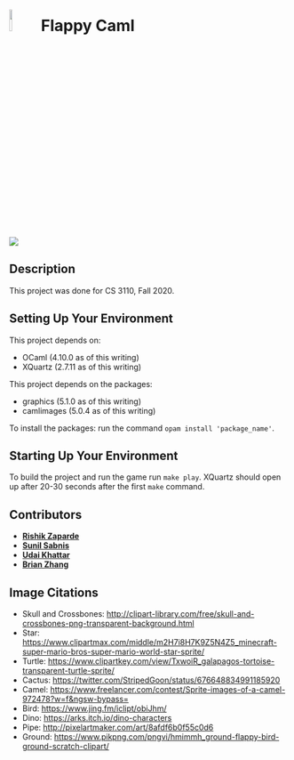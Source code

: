 # <img src="https://i.imgur.com/Z8PReLj.jpg" width="10%">&nbsp;Flappy Caml

![](flappycaml.gif)

## Description
This project was done for CS 3110, Fall 2020.

## Setting Up Your Environment

This project depends on:
* OCaml (4.10.0 as of this writing)
* XQuartz (2.7.11 as of this writing)

This project depends on the packages:
* graphics (5.1.0 as of this writing)
* camlimages (5.0.4 as of this writing)

To install the packages: run the command ```opam install 'package_name'```. 

## Starting Up Your Environment

To build the project and run the game run ```make play```. XQuartz should open up after 20-30 seconds after the first ```make``` command.

## Contributors

* [**Rishik Zaparde**](https://github.coecis.cornell.edu/rz293)
* [**Sunil Sabnis**](https://github.coecis.cornell.edu/svs57)
* [**Udai Khattar**](https://github.coecis.cornell.edu/uk49)
* [**Brian Zhang**](https://github.coecis.cornell.edu/bsz6)

## Image Citations

* Skull and Crossbones: http://clipart-library.com/free/skull-and-crossbones-png-transparent-background.html
* Star: https://www.clipartmax.com/middle/m2H7i8H7K9Z5N4Z5_minecraft-super-mario-bros-super-mario-world-star-sprite/
* Turtle: https://www.clipartkey.com/view/TxwoiR_galapagos-tortoise-transparent-turtle-sprite/
* Cactus: https://twitter.com/StripedGoon/status/676648834991185920
* Camel: https://www.freelancer.com/contest/Sprite-images-of-a-camel-972478?w=f&ngsw-bypass=
* Bird: https://www.jing.fm/iclipt/obiJhm/
* Dino: https://arks.itch.io/dino-characters
* Pipe: http://pixelartmaker.com/art/8afdf6b0f55c0d6
* Ground: https://www.pikpng.com/pngvi/hmimmh_ground-flappy-bird-ground-scratch-clipart/
